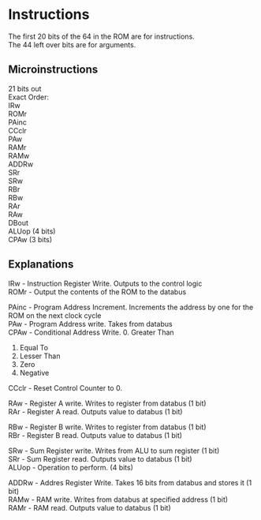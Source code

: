 # Instructions
The first 20 bits of the 64 in the ROM are for instructions.  
The 44 left over bits are for arguments.

## Microinstructions
21 bits out  
Exact Order:  
IRw  
ROMr  
PAinc  
CCclr  
PAw  
RAMr  
RAMw  
ADDRw  
SRr  
SRw  
RBr  
RBw  
RAr  
RAw  
DBout  
ALUop (4 bits)  
CPAw (3 bits)

## Explanations
IRw - Instruction Register Write. Outputs to the control logic  
ROMr - Output the contents of the ROM to the databus  
  
PAinc - Program Address Increment. Increments the address by one for the ROM on the next clock cycle  
PAw - Program Address write. Takes from databus  
CPAw - Conditional Address Write.
0. Greater Than  
1. Equal To  
2. Lesser Than  
3. Zero
4. Negative
  
CCclr - Reset Control Counter to 0.

RAw - Register A write. Writes to register from databus (1 bit)  
RAr - Register A read. Outputs value to databus (1 bit)  

RBw - Register B write. Writes to register from databus (1 bit)  
RBr - Register B read. Outputs value to databus (1 bit)  

SRw - Sum Register write. Writes from ALU to sum register (1 bit)  
SRr - Sum Register read. Outputs value to databus (1 bit)  
ALUop - Operation to perform. (4 bits)  

ADDRw - Addres Register Write. Takes 16 bits from databus and stores it (1 bit)  
RAMw - RAM write. Writes from databus at specified address (1 bit)  
RAMr - RAM read. Outputs value to databus (1 bit)
